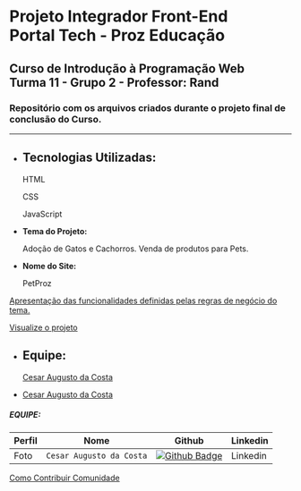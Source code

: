 # Projeto Integrador Front-End <br> Portal Tech - Proz Educação
## Curso de Introdução à Programação Web <br> Turma 11 - Grupo 2 - Professor: Rand
### Repositório com os arquivos criados durante o projeto final de conclusão do Curso.

---

- ## **Tecnologias Utilizadas:**

  HTML

  CSS

  JavaScript
  
  
- **Tema do Projeto:**

  Adoção de Gatos e Cachorros.
  Venda de produtos para Pets.
  

- **Nome do Site:**

  PetProz
  



[Apresentação das funcionalidades definidas pelas regras de negócio do tema.](https://github.com/cesar-augusto-costa/projeto_integrador_FRONT_END_proz_turma11_grupo2/blob/main/markedown/regras_negocio.md)

[Visualize o projeto](https://cesar-augusto-costa.github.io/projeto_integrador_FRONT_END_proz_turma11_grupo2/)



- ## **Equipe:**

  [Cesar Augusto da Costa](https://github.com/cesar-augusto-costa)

* [Cesar Augusto da Costa](https://github.com/cesar-augusto-costa)

##### EQUIPE:

| Perfil | Nome | Github | Linkedin |
|----------------  | ----- | --------- |----------------- |
| Foto             | `Cesar Augusto da Costa` | [![Github Badge](https://img.shields.io/badge/-Github-000?style=flat-square&logo=Github&logoColor=white&link=https://github.com/cesar-augusto-costa)](https://github.com/cesar-augusto-costa) | Linkedin         |

[Como Contribuir Comunidade](markedown/como_contribuir_comunidade.md)
